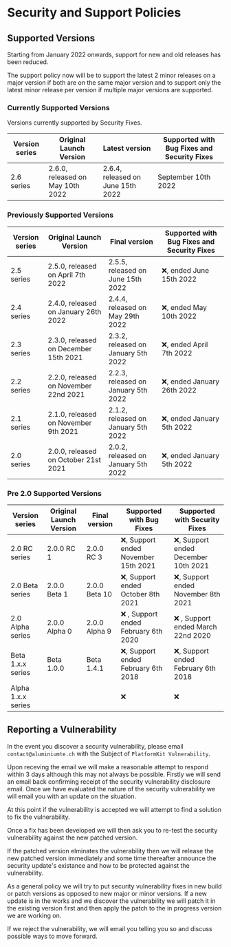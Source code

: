 # Security and Support Policies

## Supported Versions
Starting from January 2022 onwards, support for new and old releases has been reduced. 

The support policy now will be to support the latest 2 minor releases on a major version if both are on the same major version and to support only the latest minor release per version if multiple major versions are supported.

### Currently Supported Versions
Versions currently supported by Security Fixes.

| Version series | Original Launch Version | Latest version | Supported with Bug Fixes and Security Fixes |
|--| --|--|--|
| 2.6 series | 2.6.0, released on May 10th 2022 | 2.6.4, released on June 15th 2022 | September 10th 2022 | 

### Previously Supported Versions
| Version series | Original Launch Version | Final version | Supported with Bug Fixes and Security Fixes |
|--|--|--|--|
| 2.5 series | 2.5.0, released on April 7th 2022 | 2.5.5, released on June 15th 2022 | :x:, ended June 15th 2022 | 
| 2.4 series | 2.4.0, released on January 26th 2022 | 2.4.4, released on May 29th 2022 | :x:, ended May 10th 2022 | 
| 2.3 series | 2.3.0, released on December 15th 2021 | 2.3.2, released on January 5th 2022 | :x:, ended April 7th 2022 |
| 2.2 series | 2.2.0, released on November 22nd 2021 | 2.2.3, released on January 5th 2022 | :x:, ended January 26th 2022 |
| 2.1 series | 2.1.0, released on November 9th 2021 | 2.1.2, released on January 5th 2022 | :x:, ended January 5th 2022 |
| 2.0 series | 2.0.0, released on October 21st 2021 | 2.0.2, released on January 5th 2022 | :x:, ended January 5th 2022 |

### Pre 2.0 Supported Versions
| Version series | Original Launch Version | Final version | Supported with Bug Fixes | Supported with Security Fixes | 
|--|--|--|--|--|
| 2.0 RC series | 2.0.0 RC 1 | 2.0.0 RC 3 | :x:, Support ended November 15th 2021 | :x:, Support ended December 10th 2021 |
| 2.0 Beta series | 2.0.0 Beta 1 | 2.0.0 Beta 10 | :x:, Support ended October 8th 2021 | :x:, Support ended November 8th 2021 |
| 2.0 Alpha series | 2.0.0 Alpha 0 | 2.0.0 Alpha 9 |:x: , Support ended February 6th 2020 | :x: , Support ended March 22nd 2020 |
| Beta 1.x.x series | Beta 1.0.0 | Beta 1.4.1 |:x:, Support ended February 6th 2018 | :x:, Support ended February 6th 2018 |
| Alpha 1.x.x series | | | :x: | :x: |

## Reporting a Vulnerability

In the event you discover a security vulnerability, please email ``contact@aluminiumte.ch`` with the Subject of ``PlatformKit Vulnerability``.

Upon receving the email we will make a reasonable attempt to respond within 3 days although this may not always be possible. Firstly we will send an email back confirming receipt of the security vulnerability disclosure email.
Once we have evaluated the nature of the security vulnerability we will email you with an update on the situation.

At this point if the vulnerability is accepted we will attempt to find a solution to fix the vulnerability. 

Once a fix has been developed we will then ask you to re-test the security vulnerability against the new patched version.

If the patched version elminates the vulnerability then we will release the new patched version immediately and some time thereafter announce the security update's existance and how to be protected against the vulnerability.

As a general policy we will try to put security vulnerability fixes in new build or patch versions as opposed to new major or minor versions.
If a new update is in the works and we discover the vulnerability we will patch it in the existing version first and then apply the patch to the in progress version we are working on.

If we reject the vulnerability, we will email you telling you so and discuss possible ways to move forward.
